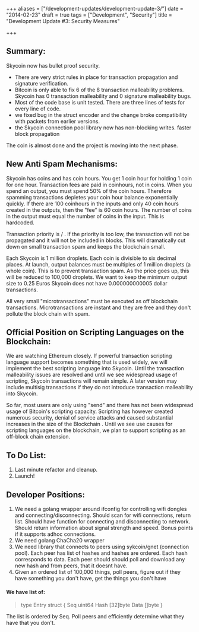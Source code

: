 +++
aliases = ["/development-updates/development-update-3/"]
date = "2014-02-23"
draft = true
tags = ["Development", "Security"]
title = "Development Update #3: Security Measures"

+++
## Summary:

Skycoin now has bullet proof security.
- There are very strict rules in place for transaction propagation and signature verification.
- Bitcoin is only able to fix 6 of the 8 transaction malleability problems. Skycoin has 0 transaction malleability and 0 signature malleability bugs.
- Most of the code base is unit tested. There are three lines of tests for every line of code.
- we fixed bug in the struct encoder and the change broke compatibility with packets from earlier versions.
- the Skycoin connection pool library now has non-blocking writes. faster block propagation

The coin is almost done and the project is moving into the next phase.

## New Anti Spam Mechanisms:

Skycoin has coins and has coin hours. You get 1 coin hour for holding 1 coin for one hour. Transaction fees are paid in coinhours, not in coins. When you spend an output, you must spend 50% of the coin hours. Therefore spamming transactions depletes your coin hour balance exponentially quickly. If there are 100 coinhours in the inputs and only 40 coin hours created in the outputs, then the "fee" is 60 coin hours. The number of coins in the output must equal the number of coins in the input. This is hardcoded.

Transaction priority is <transaction size> / <coinhour fee>. If the priority is too low, the transaction will not be propagated and it will not be included in blocks. This will dramatically cut down on small transaction spam and keeps the blockchain small.

Each Skycoin is 1 million droplets. Each coin is divisible to six decimal places. At launch, output balances must be multiples of 1 million droplets (a whole coin). This is to prevent transaction spam. As the price goes up, this will be reduced to 100,000 droplets. We want to keep the minimum output size to 0.25 Euros  Skycoin does not have 0.000000000005 dollar transactions.

All very small "microtransactions" must be executed as off blockchain transactions. Microtransactions are instant and they are free and they don't pollute the block chain with spam.

## Official Position on Scripting Languages on the Blockchain:

We are watching Ethereum closely. If powerful transaction scripting language support becomes something that is used widely, we will implement the best scripting language into Skycoin.  Until the transaction malleability issues are resolved and until we see widespread usage of scripting, Skycoin transactions will remain simple.  A later version may include multisig transactions if they do not introduce transaction malleability into Skycoin.

So far, most users are only using "send" and there has not been widespread usage of Bitcoin's scripting capacity. Scripting has however created numerous security, denial of service attacks and caused substantial increases in the size of the Blockchain . Until we see use causes for scripting languages on the blockchain, we plan to support scripting as an off-block chain extension.

## To Do List:

1. Last minute refactor and cleanup.
2. Launch!

## Developer Positions:

1. We need a golang wrapper around ifconfig for controlling wifi dongles and connecting/disconnecting. Should scan for wifi connections, return list. Should have function for connecting and disconnecting to network. Should return information about signal strength and speed. Bonus points if it supports adhoc connections.
2. We need golang ChaCha20 wrapper
3. We need library that connects to peers using sykcoin/gnet (connection pool). Each peer has list of hashes and hashes are ordered. Each hash  corresponds to data. Each peer should should poll and download any new hash and from peers, that it doesnt have.
4. Given an ordered list of 100,000 things, poll peers, figure out if they have something you don't have, get the things you don't have

#### We have list of:

>type Entry struct {
>Seq uint64
>Hash [32]byte
>Data []byte
}

The list is ordered by Seq. Poll peers and efficiently determine what they have that you don't.